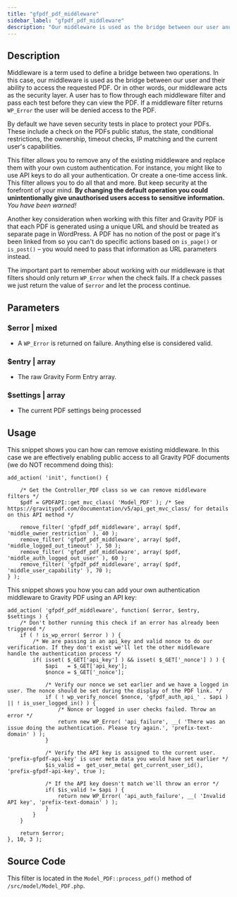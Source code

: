 ```yaml
---
title: "gfpdf_pdf_middleware"
sidebar_label: "gfpdf_pdf_middleware"
description: "Our middleware is used as the bridge between our user and their ability to access the requested PDF. It's our security layer."
---
```


## Description 

Middleware is a term used to define a bridge between two operations. In this case, our middleware is used as the bridge between our user and their ability to access the requested PDF. Or in other words, our middleware acts as the security layer. A user has to flow through each middleware filter and pass each test before they can view the PDF. If a middleware filter returns `WP_Error` the user will be denied access to the PDF.

By default we have seven security tests in place to protect your PDFs. These include a check on the PDFs public status, the state, conditional restrictions, the ownership, timeout checks, IP matching and the current user's capabilities. 

This filter allows you to remove any of the existing middleware and replace them with your own custom authentication. For instance, you might like to use API keys to do all your authentication. Or create a one-time access link. This filter allows you to do all that and more. But keep security at the forefront of your mind. **By changing the default operation you could unintentionally give unauthorised users access to sensitive information.** *You have been warned!*

Another key consideration when working with this filter and Gravity PDF is that each PDF is generated using a unique URL and should be treated as separate page in WordPress. A PDF has no notion of the post or page it's been linked from so you can't do specific actions based on `is_page()` or `is_post()` – you would need to pass that information as URL parameters instead. 

The important part to remember about working with our middleware is that filters should only return `WP_Error` when the check fails. If a check passes we just return the value of `$error` and let the process continue.

## Parameters 

### $error | mixed
*  A `WP_Error` is returned on failure. Anything else is considered valid.

### $entry | array
*  The raw Gravity Form Entry array.

### $settings | array
*  The current PDF settings being processed

## Usage 

This snippet shows you can how can remove existing middleware. In this case we are effectively enabling public access to all Gravity PDF documents (we do NOT recommend doing this):

```.language-php
add_action( 'init', function() {

	/* Get the Controller_PDF class so we can remove middleware filters */
	$pdf = GPDFAPI::get_mvc_class( 'Model_PDF' ); /* See https://gravitypdf.com/documentation/v5/api_get_mvc_class/ for details on this API method */

	remove_filter( 'gfpdf_pdf_middleware', array( $pdf, 'middle_owner_restriction' ), 40 );
	remove_filter( 'gfpdf_pdf_middleware', array( $pdf, 'middle_logged_out_timeout' ), 50 );
	remove_filter( 'gfpdf_pdf_middleware', array( $pdf, 'middle_auth_logged_out_user' ), 60 );
	remove_filter( 'gfpdf_pdf_middleware', array( $pdf, 'middle_user_capability' ), 70 );
} );
```

This snippet shows you how you can add your own authentication middleware to Gravity PDF using an API key:

```.language-php
add_action( 'gfpdf_pdf_middleware', function( $error, $entry, $settings ) {
	/* Don't bother running this check if an error has already been triggered */
	if ( ! is_wp_error( $error ) ) {
		/* We are passing in an api_key and valid nonce to do our verification. If they don't exist we'll let the other middleware handle the authentication process */
		if( isset( $_GET['api_key'] ) && isset( $_GET['_nonce'] ) ) {
			$api   = $_GET['api_key'];
			$nonce = $_GET['_nonce'];

			/* Verify our nonce we set earlier and we have a logged in user. The nonce should be set during the display of the PDF link. */
			if ( ! wp_verify_nonce( $nonce, 'gfpdf_auth_api_' . $api ) || ! is_user_logged_in() ) {
				/* Nonce or logged in user checks failed. Throw an error */
				return new WP_Error( 'api_failure', __( 'There was an issue doing the authentication. Please try again.', 'prefix-text-domain' ) );
			}

			/* Verify the API key is assigned to the current user. 'prefix-gfpdf-api-key' is user meta data you would have set earlier */
			$is_valid =  get_user_meta( get_current_user_id(), 'prefix-gfpdf-api-key', true );

			/* If the API key doesn't match we'll throw an error */
			if( $is_valid != $api ) {
				return new WP_Error( 'api_auth_failure', __( 'Invalid API key', 'prefix-text-domain' ) );
			}
		}
	}

	return $error;
}, 10, 3 );

```

## Source Code 

This filter is located in the `Model_PDF::process_pdf()` method of `/src/model/Model_PDF.php`.